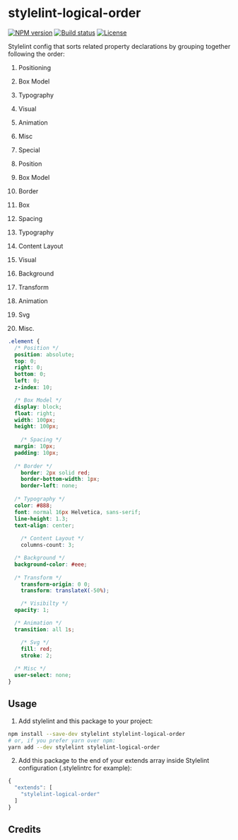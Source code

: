 # stylelint-logical-order

[![NPM version][version-img]][npm-url] [![Build status][ci-img]][ci-url] [![License][l-img]][l-url]

Stylelint config that sorts related property declarations by grouping together following the order:

1.  Positioning
2.  Box Model
3.  Typography
4.  Visual
5.  Animation
6.  Misc


1. Special
2. Position
3. Box Model
4. Border
5. Box
6. Spacing
7. Typography
8. Content Layout
9. Visual
10. Background
11. Transform
12. Animation
13. Svg
14. Misc.

```scss
.element {
  /* Position */
  position: absolute;
  top: 0;
  right: 0;
  bottom: 0;
  left: 0;
  z-index: 10;

  /* Box Model */
  display: block;
  float: right;
  width: 100px;
  height: 100px;
	
	/* Spacing */
  margin: 10px;
  padding: 10px;
	
  /* Border */
	border: 2px solid red;
	border-bottom-width: 1px;
	border-left: none;
	
  /* Typography */
  color: #888;
  font: normal 16px Helvetica, sans-serif;
  line-height: 1.3;
  text-align: center;
	
	/* Content Layout */
	columns-count: 3;

  /* Background */
  background-color: #eee;
	
  /* Transform */
	transform-origin: 0 0;
	transform: translateX(-50%);

	/* Visibilty */
  opacity: 1;

  /* Animation */
  transition: all 1s;

	/* Svg */
	fill: red;
	stroke: 2; 
	
  /* Misc */
  user-select: none;
}
```

## Usage

1.  Add stylelint and this package to your project:

```bash
npm install --save-dev stylelint stylelint-logical-order
# or, if you prefer yarn over npm:
yarn add --dev stylelint stylelint-logical-order
```

2.  Add this package to the end of your extends array inside Stylelint
    configuration (.stylelintrc for example):

```javascript
{
  "extends": [
    "stylelint-logical-order"
  ]
}
```

## Credits

[npm-url]: https://www.npmjs.com/package/stylelint-logical-order
[version-img]: https://img.shields.io/npm/v/stylelint-logical-order.svg?style=flat-square
[ci-url]: https://travis-ci.org/constverum/stylelint-logical-order
[ci-img]: https://img.shields.io/travis/constverum/stylelint-logical-order.svg?style=flat-square
[l-url]: https://www.npmjs.com/package/stylelint-logical-order
[l-img]: https://img.shields.io/npm/l/stylelint-logical-order.svg?style=flat-square